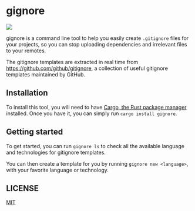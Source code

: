 # gignore

![](https://img.shields.io/crates/v/gignore?style=flat-square)

gignore is a command line tool to help you easily create `.gitignore` files for your projects, so you can stop uploading dependencies and irrelevant files to your remotes.

The gitignore templates are extracted in real time from https://github.com/github/gitignore, a collection of useful gitignore templates maintained by GitHub.

## Installation

To install this tool, you will need to have [Cargo, the Rust package manager](https://doc.rust-lang.org/cargo/getting-started/installation.html) installed. Once you have it, you can simply run `cargo install gignore`.

## Getting started

To get started, you can run `gignore ls` to check all the available language and technologies for gitignore templates.

You can then create a template for you by running `gignore new <language>`, with your favorite language or technology.

## LICENSE

[MIT](./LICENSE)
